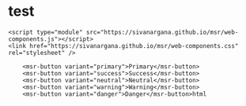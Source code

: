  
# test
 
```
<script type="module" src="https://sivanargana.github.io/msr/web-components.js"></script>
<link href="https://sivanargana.github.io/msr/web-components.css" rel="stylesheet" />
```



``` <msr-button variant="default">Default</msr-button>
    <msr-button variant="primary">Primary</msr-button>
    <msr-button variant="success">Success</msr-button>
    <msr-button variant="neutral">Neutral</msr-button>
    <msr-button variant="warning">Warning</msr-button>
    <msr-button variant="danger">Danger</msr-button>html
```

 
